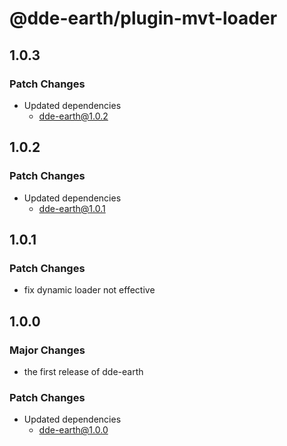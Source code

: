 # @dde-earth/plugin-mvt-loader

## 1.0.3

### Patch Changes

- Updated dependencies
  - dde-earth@1.0.2

## 1.0.2

### Patch Changes

- Updated dependencies
  - dde-earth@1.0.1

## 1.0.1

### Patch Changes

- fix dynamic loader not effective

## 1.0.0

### Major Changes

- the first release of dde-earth

### Patch Changes

- Updated dependencies
  - dde-earth@1.0.0
